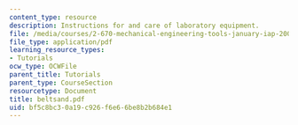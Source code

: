 ```yaml
---
content_type: resource
description: Instructions for and care of laboratory equipment.
file: /media/courses/2-670-mechanical-engineering-tools-january-iap-2004/bf5c8bc30a19c926f6e66be8b2b684e1_beltsand.pdf
file_type: application/pdf
learning_resource_types:
- Tutorials
ocw_type: OCWFile
parent_title: Tutorials
parent_type: CourseSection
resourcetype: Document
title: beltsand.pdf
uid: bf5c8bc3-0a19-c926-f6e6-6be8b2b684e1
---
```


